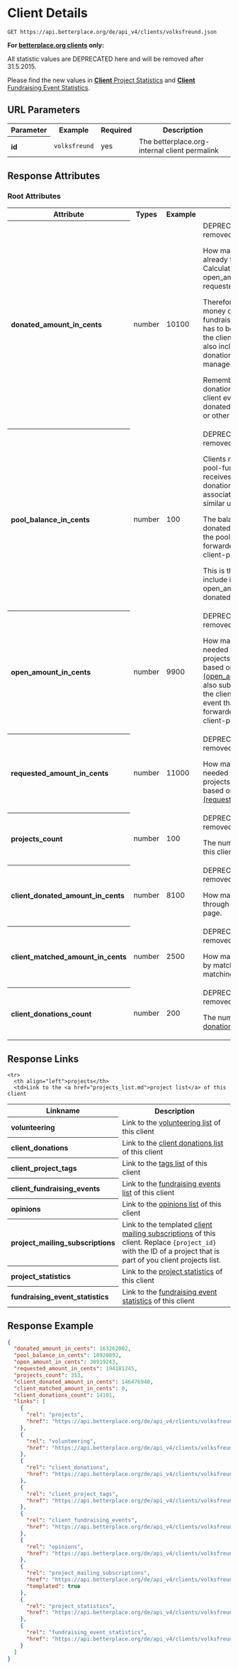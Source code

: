 
# Client Details

```Rebol
GET https://api.betterplace.org/de/api_v4/clients/volksfreund.json
```

**For [betterplace.org clients](../README.md#client-api) only:**

All statistic values are DEPRECATED here and will be removed after 31.5.2015.

Please find the new values in
[**Client** Project Statistics](client_project_statistics.md) and
[**Client** Fundraising Event Statistics](client_fundraising_event_statistics.md).


## URL Parameters

<table>
  <tr>
    <th>Parameter</th>
    <th>Example</th>
    <th>Required</th>
    <th>Description</th>
  </tr>
  <tr>
    <th align="left">id</th>
    <td><code>volksfreund</code></td>
    <td>yes</td>
    <td>The betterplace.org-internal client permalink</td>
  </tr>
</table>


## Response Attributes

### Root Attributes

  <table>
    <tr>
      <th>Attribute</th>
      <th>Types</th>
      <th>Example</th>
      <th>Description</th>
    </tr>
    <tr>
      <th align="left">donated_amount_in_cents</th>
      <td>number</td>
      <td>10100</td>
      <td>DEPRECATED and will be removed after 31.5.2015.

How many cents are donated already to all client projects. 
Calculation based on open_amount_in_cents and requested_amount_in_cents.

Therefore it includes the money of the client-pool-fundraising-event
that still has to be forwarded to one of the client-projects-needs.
It also includes external donations that project manager can add to projects.

Remember: This includes all donations to projects of this client even those
that are donated via betterplace.org or other channels.
</td>
    </tr>
    <tr>
      <th align="left">pool_balance_in_cents</th>
      <td>number</td>
      <td>100</td>
      <td>DEPRECATED and will be removed after 31.5.2015.

Clients may have a client-pool-fundraising-event that receives money
from offline-donations that could not be associated with a project or
similar use cases.

The balance repesents the donated amount in cents on the pool
that has not yet been forwarded to one of the client-project-needs.

This is the number that is include in open_amount_in_cents and donated_amount_in_cents.
</td>
    </tr>
    <tr>
      <th align="left">open_amount_in_cents</th>
      <td>number</td>
      <td>9900</td>
      <td>DEPRECATED and will be removed after 31.5.2015.

How many cents are still needed to complete all client projects.
This calculation is based on the sum of all
<a href="need_details.md">needs (open_amount_in_cents)</a>.
We also substract the money of the client-pool-fundraising-event
that still has to be forwarded to one of the client-projects-needs.
</td>
    </tr>
    <tr>
      <th align="left">requested_amount_in_cents</th>
      <td>number</td>
      <td>11000</td>
      <td>DEPRECATED and will be removed after 31.5.2015.

How many cents are still needed to complete all client projects.
This calculation is based on the sum of all
<a href="need_details.md">needs (requested_amount_in_cents)</a>.
</td>
    </tr>
    <tr>
      <th align="left">projects_count</th>
      <td>number</td>
      <td>100</td>
      <td>DEPRECATED and will be removed after 31.5.2015.

The number of <a href="projects_list.md">projects</a> of this client
</td>
    </tr>
    <tr>
      <th align="left">client_donated_amount_in_cents</th>
      <td>number</td>
      <td>8100</td>
      <td>DEPRECATED and will be removed after 31.5.2015.

How many cents are donated through the clients donation page.
</td>
    </tr>
    <tr>
      <th align="left">client_matched_amount_in_cents</th>
      <td>number</td>
      <td>2500</td>
      <td>DEPRECATED and will be removed after 31.5.2015.

How many cents are donated by matching donations by all matching funds of the client
</td>
    </tr>
    <tr>
      <th align="left">client_donations_count</th>
      <td>number</td>
      <td>200</td>
      <td>DEPRECATED and will be removed after 31.5.2015.

The number of <a href="client_donations_list.md">client donations</a> for this client
</td>
    </tr>
  </table>
</table>

## Response Links

<table>
  <tr>
    <th>Linkname</th>
    <th>Description</th>
  </tr>

    <tr>
      <th align="left">projects</th>
      <td>Link to the <a href="projects_list.md">project list</a> of this client
</td>
    </tr>
    <tr>
      <th align="left">volunteering</th>
      <td>Link to the <a href="volunteering_list.md">volunteering list</a> of this client
</td>
    </tr>
    <tr>
      <th align="left">client_donations</th>
      <td>Link to the <a href="client_donations_list.md">client donations list</a> of this client
</td>
    </tr>
    <tr>
      <th align="left">client_project_tags</th>
      <td>Link to the <a href="client_tags_list.md">tags list</a> of this client
</td>
    </tr>
    <tr>
      <th align="left">client_fundraising_events</th>
      <td>Link to the <a href="fundraising_events_list.md">fundraising events list</a> of this client
</td>
    </tr>
    <tr>
      <th align="left">opinions</th>
      <td>Link to the <a href="opinions_list.md">opinions list</a> of this client
</td>
    </tr>
    <tr>
      <th align="left">project_mailing_subscriptions</th>
      <td>Link to the templated <a href="client_mailing_subscriptions.md">client mailing subscriptions</a>
of this client. Replace <code>{project_id}</code> with the ID of a project that is
part of you client projects list.
</td>
    </tr>
    <tr>
      <th align="left">project_statistics</th>
      <td>Link to the <a href="project_statistics_list.md">project statistics</a> of this client
</td>
    </tr>
    <tr>
      <th align="left">fundraising_event_statistics</th>
      <td>Link to the <a href="fundraising_event_statistics_list.md">fundraising event statistics</a> of this client
</td>
    </tr>
</table>

## Response Example

```json
{
  "donated_amount_in_cents": 163262002,
  "pool_balance_in_cents": 10920892,
  "open_amount_in_cents": 30919243,
  "requested_amount_in_cents": 194181245,
  "projects_count": 353,
  "client_donated_amount_in_cents": 146476940,
  "client_matched_amount_in_cents": 0,
  "client_donations_count": 14101,
  "links": [
    {
      "rel": "projects",
      "href": "https://api.betterplace.org/de/api_v4/clients/volksfreund/projects.json"
    },
    {
      "rel": "volunteering",
      "href": "https://api.betterplace.org/de/api_v4/clients/volksfreund/volunteering.json"
    },
    {
      "rel": "client_donations",
      "href": "https://api.betterplace.org/de/api_v4/clients/volksfreund/client_donations.json"
    },
    {
      "rel": "client_project_tags",
      "href": "https://api.betterplace.org/de/api_v4/clients/volksfreund/tags.json"
    },
    {
      "rel": "client_fundraising_events",
      "href": "https://api.betterplace.org/de/api_v4/clients/volksfreund/fundraising_events.json"
    },
    {
      "rel": "opinions",
      "href": "https://api.betterplace.org/de/api_v4/clients/volksfreund/opinions.json"
    },
    {
      "rel": "project_mailing_subscriptions",
      "href": "https://api.betterplace.org/de/api_v4/clients/volksfreund/projects/%7Bproject_id%7D/mailing_subscriptions.json",
      "templated": true
    },
    {
      "rel": "project_statistics",
      "href": "https://api.betterplace.org/de/api_v4/clients/volksfreund/project_statistics.json"
    },
    {
      "rel": "fundraising_event_statistics",
      "href": "https://api.betterplace.org/de/api_v4/clients/volksfreund/fundraising_event_statistics.json"
    }
  ]
}
```


